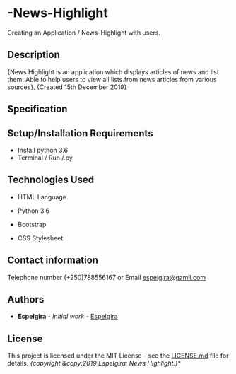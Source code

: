 # -News-Highlight

Creating an Application / News-Highlight with users.
 
## Description
  
{News Highlight is an application which displays articles of news and list them. Able to help users to view all lists from news articles from various sources}, {Created 15th December 2019}

## Specification

<!-- |  Input   |      Output           | Behaviour                          |
|----------|:---------------------:|-----------------------------------:|
|----------|:---------------------:|-----------------------------------:| -->


## Setup/Installation Requirements
  
- Install python 3.6
- Terminal / Run /.py

## Technologies Used

 - HTML Language

 - Python 3.6

 - Bootstrap 
  
 - CSS Stylesheet

## Contact information

  Telephone number (+250)788556167 or Email espeigira@gamil.com
 
## Authors

* **EspeIgira** - *Initial work* - [EspeIgira](https://github.com/EspeIgira/)

## License

This project is licensed under the MIT License - see the [LICENSE.md](LICENSE.md) file for details.
*{copyright &copy:2019 EspeIgira: News Highlight.}**
